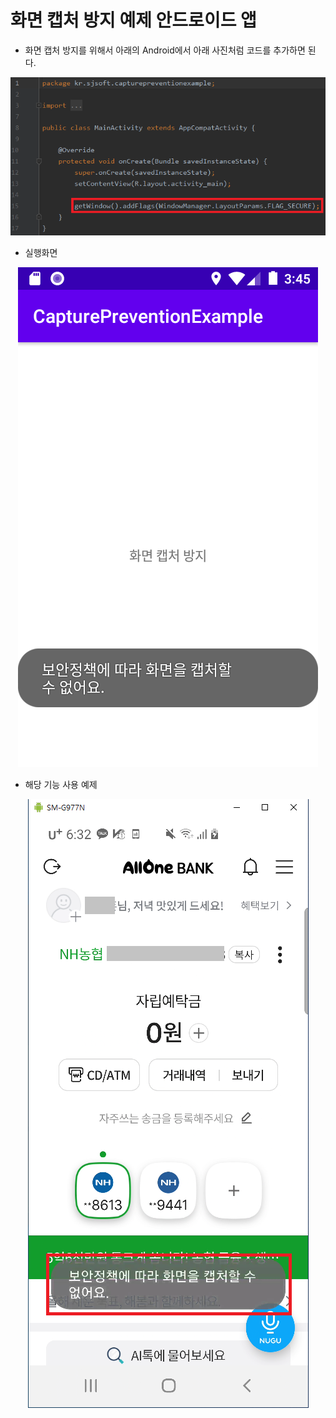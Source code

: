 화면 캡처 방지 예제 안드로이드 앱
=============

* 화면 캡처 방지를 위해서 아래의 Android에서 아래 사진처럼 코드를 추가하면 된다.  
<p align="center"><img src="코드.png"><p>  

* 실행화면  
<p align="center"><img src="실행화면.png"></p>  

* 해당 기능 사용 예제  
<p align="center"><img src="예제.png"></p>